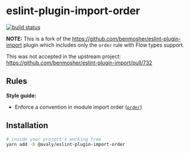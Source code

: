 # eslint-plugin-import-order

[![build status](https://travis-ci.org/avaly/eslint-plugin-import-order.svg?branch=master)](https://travis-ci.org/avaly/eslint-plugin-import-order)

**NOTE:** This is a fork of the https://github.com/benmosher/eslint-plugin-import plugin which includes only the `order` rule with Flow types support.

This was not accepted in the upstream project: https://github.com/benmosher/eslint-plugin-import/pull/732

## Rules

**Style guide:**

* Enforce a convention in module import order ([`order`])

[`order`]: ./docs/rules/order.md

## Installation

```sh
# inside your project's working tree
yarn add -D @avaly/eslint-plugin-import-order
```
